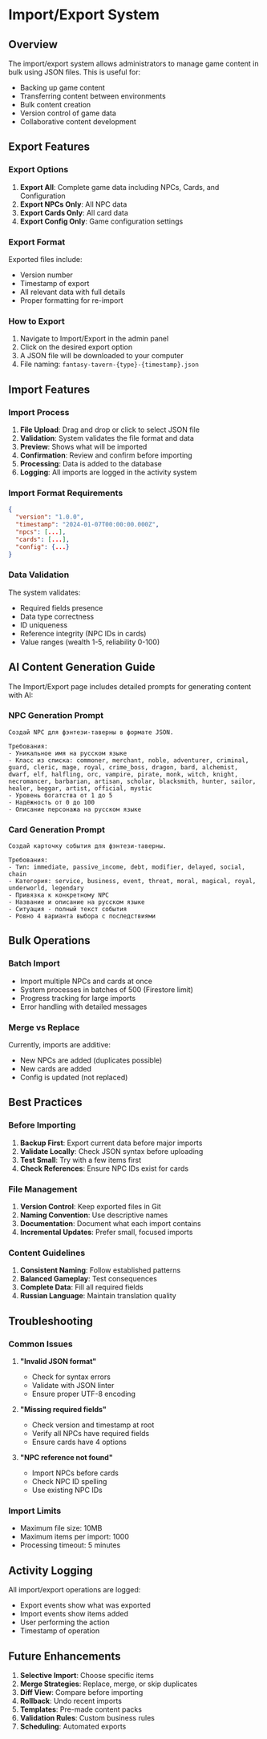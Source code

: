 # Import/Export System

## Overview

The import/export system allows administrators to manage game content in bulk using JSON files. This is useful for:

- Backing up game content
- Transferring content between environments
- Bulk content creation
- Version control of game data
- Collaborative content development

## Export Features

### Export Options

1. **Export All**: Complete game data including NPCs, Cards, and Configuration
2. **Export NPCs Only**: All NPC data
3. **Export Cards Only**: All card data
4. **Export Config Only**: Game configuration settings

### Export Format

Exported files include:
- Version number
- Timestamp of export
- All relevant data with full details
- Proper formatting for re-import

### How to Export

1. Navigate to Import/Export in the admin panel
2. Click on the desired export option
3. A JSON file will be downloaded to your computer
4. File naming: `fantasy-tavern-{type}-{timestamp}.json`

## Import Features

### Import Process

1. **File Upload**: Drag and drop or click to select JSON file
2. **Validation**: System validates the file format and data
3. **Preview**: Shows what will be imported
4. **Confirmation**: Review and confirm before importing
5. **Processing**: Data is added to the database
6. **Logging**: All imports are logged in the activity system

### Import Format Requirements

```json
{
  "version": "1.0.0",
  "timestamp": "2024-01-07T00:00:00.000Z",
  "npcs": [...],
  "cards": [...],
  "config": {...}
}
```

### Data Validation

The system validates:
- Required fields presence
- Data type correctness
- ID uniqueness
- Reference integrity (NPC IDs in cards)
- Value ranges (wealth 1-5, reliability 0-100)

## AI Content Generation Guide

The Import/Export page includes detailed prompts for generating content with AI:

### NPC Generation Prompt

```
Создай NPC для фэнтези-таверны в формате JSON.

Требования:
- Уникальное имя на русском языке
- Класс из списка: commoner, merchant, noble, adventurer, criminal, guard, cleric, mage, royal, crime_boss, dragon, bard, alchemist, dwarf, elf, halfling, orc, vampire, pirate, monk, witch, knight, necromancer, barbarian, artisan, scholar, blacksmith, hunter, sailor, healer, beggar, artist, official, mystic
- Уровень богатства от 1 до 5
- Надёжность от 0 до 100
- Описание персонажа на русском языке
```

### Card Generation Prompt

```
Создай карточку события для фэнтези-таверны.

Требования:
- Тип: immediate, passive_income, debt, modifier, delayed, social, chain
- Категория: service, business, event, threat, moral, magical, royal, underworld, legendary
- Привязка к конкретному NPC
- Название и описание на русском языке
- Ситуация - полный текст события
- Ровно 4 варианта выбора с последствиями
```

## Bulk Operations

### Batch Import

- Import multiple NPCs and cards at once
- System processes in batches of 500 (Firestore limit)
- Progress tracking for large imports
- Error handling with detailed messages

### Merge vs Replace

Currently, imports are additive:
- New NPCs are added (duplicates possible)
- New cards are added
- Config is updated (not replaced)

## Best Practices

### Before Importing

1. **Backup First**: Export current data before major imports
2. **Validate Locally**: Check JSON syntax before uploading
3. **Test Small**: Try with a few items first
4. **Check References**: Ensure NPC IDs exist for cards

### File Management

1. **Version Control**: Keep exported files in Git
2. **Naming Convention**: Use descriptive names
3. **Documentation**: Document what each import contains
4. **Incremental Updates**: Prefer small, focused imports

### Content Guidelines

1. **Consistent Naming**: Follow established patterns
2. **Balanced Gameplay**: Test consequences
3. **Complete Data**: Fill all required fields
4. **Russian Language**: Maintain translation quality

## Troubleshooting

### Common Issues

1. **"Invalid JSON format"**
   - Check for syntax errors
   - Validate with JSON linter
   - Ensure proper UTF-8 encoding

2. **"Missing required fields"**
   - Check version and timestamp at root
   - Verify all NPCs have required fields
   - Ensure cards have 4 options

3. **"NPC reference not found"**
   - Import NPCs before cards
   - Check NPC ID spelling
   - Use existing NPC IDs

### Import Limits

- Maximum file size: 10MB
- Maximum items per import: 1000
- Processing timeout: 5 minutes

## Activity Logging

All import/export operations are logged:
- Export events show what was exported
- Import events show items added
- User performing the action
- Timestamp of operation

## Future Enhancements

1. **Selective Import**: Choose specific items
2. **Merge Strategies**: Replace, merge, or skip duplicates
3. **Diff View**: Compare before importing
4. **Rollback**: Undo recent imports
5. **Templates**: Pre-made content packs
6. **Validation Rules**: Custom business rules
7. **Scheduling**: Automated exports